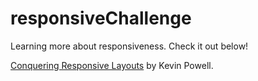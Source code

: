 # responsiveChallenge
Learning more about responsiveness. Check it out below!

<a href="https://courses.kevinpowell.co/conquering-responsive-layouts">Conquering Responsive Layouts</a>  by Kevin Powell.